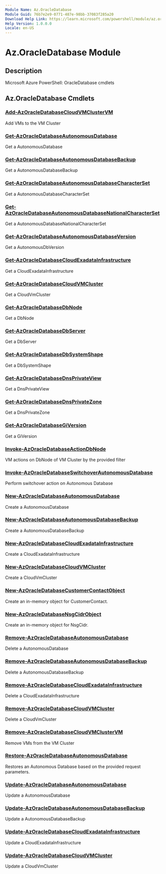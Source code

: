 ```yaml
---
Module Name: Az.OracleDatabase
Module Guid: 76b7e2e9-0771-487e-98bb-37083f285a20
Download Help Link: https://learn.microsoft.com/powershell/module/az.oracledatabase
Help Version: 1.0.0.0
Locale: en-US
---
```


# Az.OracleDatabase Module
## Description
Microsoft Azure PowerShell: OracleDatabase cmdlets

## Az.OracleDatabase Cmdlets
### [Add-AzOracleDatabaseCloudVMClusterVM](Add-AzOracleDatabaseCloudVMClusterVM.md)
Add VMs to the VM Cluster

### [Get-AzOracleDatabaseAutonomousDatabase](Get-AzOracleDatabaseAutonomousDatabase.md)
Get a AutonomousDatabase

### [Get-AzOracleDatabaseAutonomousDatabaseBackup](Get-AzOracleDatabaseAutonomousDatabaseBackup.md)
Get a AutonomousDatabaseBackup

### [Get-AzOracleDatabaseAutonomousDatabaseCharacterSet](Get-AzOracleDatabaseAutonomousDatabaseCharacterSet.md)
Get a AutonomousDatabaseCharacterSet

### [Get-AzOracleDatabaseAutonomousDatabaseNationalCharacterSet](Get-AzOracleDatabaseAutonomousDatabaseNationalCharacterSet.md)
Get a AutonomousDatabaseNationalCharacterSet

### [Get-AzOracleDatabaseAutonomousDatabaseVersion](Get-AzOracleDatabaseAutonomousDatabaseVersion.md)
Get a AutonomousDbVersion

### [Get-AzOracleDatabaseCloudExadataInfrastructure](Get-AzOracleDatabaseCloudExadataInfrastructure.md)
Get a CloudExadataInfrastructure

### [Get-AzOracleDatabaseCloudVMCluster](Get-AzOracleDatabaseCloudVMCluster.md)
Get a CloudVmCluster

### [Get-AzOracleDatabaseDbNode](Get-AzOracleDatabaseDbNode.md)
Get a DbNode

### [Get-AzOracleDatabaseDbServer](Get-AzOracleDatabaseDbServer.md)
Get a DbServer

### [Get-AzOracleDatabaseDbSystemShape](Get-AzOracleDatabaseDbSystemShape.md)
Get a DbSystemShape

### [Get-AzOracleDatabaseDnsPrivateView](Get-AzOracleDatabaseDnsPrivateView.md)
Get a DnsPrivateView

### [Get-AzOracleDatabaseDnsPrivateZone](Get-AzOracleDatabaseDnsPrivateZone.md)
Get a DnsPrivateZone

### [Get-AzOracleDatabaseGiVersion](Get-AzOracleDatabaseGiVersion.md)
Get a GiVersion

### [Invoke-AzOracleDatabaseActionDbNode](Invoke-AzOracleDatabaseActionDbNode.md)
VM actions on DbNode of VM Cluster by the provided filter

### [Invoke-AzOracleDatabaseSwitchoverAutonomousDatabase](Invoke-AzOracleDatabaseSwitchoverAutonomousDatabase.md)
Perform switchover action on Autonomous Database

### [New-AzOracleDatabaseAutonomousDatabase](New-AzOracleDatabaseAutonomousDatabase.md)
Create a AutonomousDatabase

### [New-AzOracleDatabaseAutonomousDatabaseBackup](New-AzOracleDatabaseAutonomousDatabaseBackup.md)
Create a AutonomousDatabaseBackup

### [New-AzOracleDatabaseCloudExadataInfrastructure](New-AzOracleDatabaseCloudExadataInfrastructure.md)
Create a CloudExadataInfrastructure

### [New-AzOracleDatabaseCloudVMCluster](New-AzOracleDatabaseCloudVMCluster.md)
Create a CloudVmCluster

### [New-AzOracleDatabaseCustomerContactObject](New-AzOracleDatabaseCustomerContactObject.md)
Create an in-memory object for CustomerContact.

### [New-AzOracleDatabaseNsgCidrObject](New-AzOracleDatabaseNsgCidrObject.md)
Create an in-memory object for NsgCidr.

### [Remove-AzOracleDatabaseAutonomousDatabase](Remove-AzOracleDatabaseAutonomousDatabase.md)
Delete a AutonomousDatabase

### [Remove-AzOracleDatabaseAutonomousDatabaseBackup](Remove-AzOracleDatabaseAutonomousDatabaseBackup.md)
Delete a AutonomousDatabaseBackup

### [Remove-AzOracleDatabaseCloudExadataInfrastructure](Remove-AzOracleDatabaseCloudExadataInfrastructure.md)
Delete a CloudExadataInfrastructure

### [Remove-AzOracleDatabaseCloudVMCluster](Remove-AzOracleDatabaseCloudVMCluster.md)
Delete a CloudVmCluster

### [Remove-AzOracleDatabaseCloudVMClusterVM](Remove-AzOracleDatabaseCloudVMClusterVM.md)
Remove VMs from the VM Cluster

### [Restore-AzOracleDatabaseAutonomousDatabase](Restore-AzOracleDatabaseAutonomousDatabase.md)
Restores an Autonomous Database based on the provided request parameters.

### [Update-AzOracleDatabaseAutonomousDatabase](Update-AzOracleDatabaseAutonomousDatabase.md)
Update a AutonomousDatabase

### [Update-AzOracleDatabaseAutonomousDatabaseBackup](Update-AzOracleDatabaseAutonomousDatabaseBackup.md)
Update a AutonomousDatabaseBackup

### [Update-AzOracleDatabaseCloudExadataInfrastructure](Update-AzOracleDatabaseCloudExadataInfrastructure.md)
Update a CloudExadataInfrastructure

### [Update-AzOracleDatabaseCloudVMCluster](Update-AzOracleDatabaseCloudVMCluster.md)
Update a CloudVmCluster

